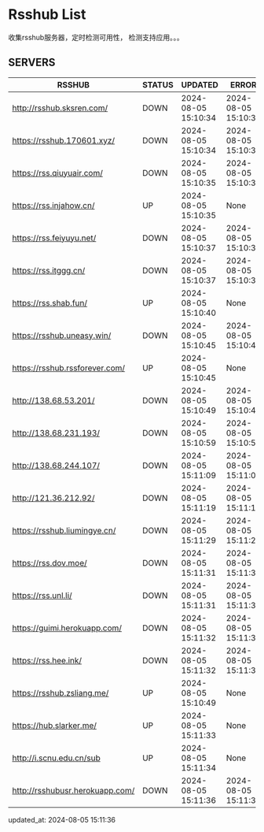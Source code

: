 # Rsshub List

收集rsshub服务器，定时检测可用性， 检测支持应用。。。


## SERVERS

|  RSSHUB   | STATUS  | UPDATED  | ERROR  | TWITTER |  
|  ----  | ----  | ----  | ----  | ---- |  
| http://rsshub.sksren.com/ | DOWN | 2024-08-05 15:10:34 | 2024-08-05 15:10:34 |  
| https://rsshub.170601.xyz/ | DOWN | 2024-08-05 15:10:34 | 2024-08-05 15:10:34 |  
| https://rss.qiuyuair.com/ | DOWN | 2024-08-05 15:10:35 | 2024-08-05 15:10:35 |  
| https://rss.injahow.cn/ | UP | 2024-08-05 15:10:35 | None ||  
| https://rss.feiyuyu.net/ | DOWN | 2024-08-05 15:10:37 | 2024-08-05 15:10:37 |  
| https://rss.itggg.cn/ | DOWN | 2024-08-05 15:10:37 | 2024-08-05 15:10:37 |  
| https://rss.shab.fun/ | UP | 2024-08-05 15:10:40 | None ||  
| https://rsshub.uneasy.win/ | DOWN | 2024-08-05 15:10:45 | 2024-08-05 15:10:45 |  
| https://rsshub.rssforever.com/ | UP | 2024-08-05 15:10:45 | None ||  
| http://138.68.53.201/ | DOWN | 2024-08-05 15:10:49 | 2024-08-05 15:10:49 |  
| http://138.68.231.193/ | DOWN | 2024-08-05 15:10:59 | 2024-08-05 15:10:59 |  
| http://138.68.244.107/ | DOWN | 2024-08-05 15:11:09 | 2024-08-05 15:11:09 |  
| http://121.36.212.92/ | DOWN | 2024-08-05 15:11:19 | 2024-08-05 15:11:19 |  
| https://rsshub.liumingye.cn/ | DOWN | 2024-08-05 15:11:29 | 2024-08-05 15:11:29 |  
| https://rss.dov.moe/ | DOWN | 2024-08-05 15:11:31 | 2024-08-05 15:11:31 |  
| https://rss.unl.li/ | DOWN | 2024-08-05 15:11:31 | 2024-08-05 15:11:31 |  
| https://guimi.herokuapp.com/ | DOWN | 2024-08-05 15:11:32 | 2024-08-05 15:11:32 |  
| https://rss.hee.ink/ | DOWN | 2024-08-05 15:11:32 | 2024-08-05 15:11:32 |  
| https://rsshub.zsliang.me/ | UP | 2024-08-05 15:10:49 | None |OK|  
| https://hub.slarker.me/ | UP | 2024-08-05 15:11:33 | None ||  
| http://i.scnu.edu.cn/sub | UP | 2024-08-05 15:11:34 | None ||  
| http://rsshubusr.herokuapp.com/ | DOWN | 2024-08-05 15:11:36 | 2024-08-05 15:11:36 |  
  

updated_at: 2024-08-05 15:11:36  
